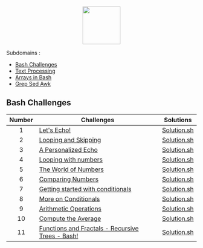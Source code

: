 <p align="center">  
	<br>
	<a href="https://www.hackerrank.com/alaamimi">
        <img height=100 src="https://d3keuzeb2crhkn.cloudfront.net/hackerrank/assets/styleguide/logo_wordmark-f5c5eb61ab0a154c3ed9eda24d0b9e31.svg"> 
    	</a>
	<br>
</p> 

Subdomains :
 
* [Bash Challenges](https://www.hackerrank.com/domains/shell?filters%5Bsubdomains%5D%5B%5D=bash)
* [Text Processing](https://www.hackerrank.com/domains/shell?filters%5Bsubdomains%5D%5B%5D=textpro)
* [Arrays in Bash](https://www.hackerrank.com/domains/shell?filters%5Bsubdomains%5D%5B%5D=arrays-in-bash)
* [Grep Sed Awk](https://www.hackerrank.com/domains/shell?filters%5Bsubdomains%5D%5B%5D=grep-sed-awk)

## Bash Challenges

| Number | Challenges | Solutions |
|:------:|------------|:---------:|
| 1 |[Let's Echo!](https://www.hackerrank.com/challenges/bash-tutorials-lets-echo/problem) | [Solution.sh](Challenges/Bash/Let's%20Echo.sh)
| 2 |[Looping and Skipping](https://www.hackerrank.com/challenges/bash-tutorials---looping-and-skipping/problem) | [Solution.sh]()
| 3 |[A Personalized Echo](https://www.hackerrank.com/challenges/bash-tutorials---a-personalized-echo/problem) | [Solution.sh]()
| 4 |[Looping with numbers](https://www.hackerrank.com/challenges/bash-tutorials---looping-with-numbers/problem) |  [Solution.sh]()
| 5 |[The World of Numbers](https://www.hackerrank.com/challenges/bash-tutorials---the-world-of-numbers/problem) | [Solution.sh]()
| 6 |[Comparing Numbers](https://www.hackerrank.com/challenges/bash-tutorials---comparing-numbers/problem) | [Solution.sh]()
| 7 |[Getting started with conditionals](https://www.hackerrank.com/challenges/bash-tutorials---getting-started-with-conditionals/problem) | [Solution.sh]()
| 8 |[More on Conditionals](https://www.hackerrank.com/challenges/bash-tutorials---more-on-conditionals/problem) | [Solution.sh]()
| 9 |[Arithmetic Operations](https://www.hackerrank.com/challenges/bash-tutorials---arithmetic-operations/problem) | [Solution.sh]()
| 10|[Compute the Average](https://www.hackerrank.com/challenges/bash-tutorials---compute-the-average/problem) | [Solution.sh]()
| 11|[Functions and Fractals - Recursive Trees - Bash!](https://www.hackerrank.com/challenges/fractal-trees-all/problem) | [Solution.sh]()
